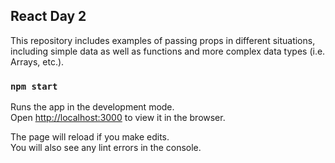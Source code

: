 ## React Day 2

This repository includes examples of passing props in different situations, including simple data as well as functions and more complex data types (i.e. Arrays, etc.).

### `npm start`

Runs the app in the development mode.<br>
Open [http://localhost:3000](http://localhost:3000) to view it in the browser.

The page will reload if you make edits.<br>
You will also see any lint errors in the console.
